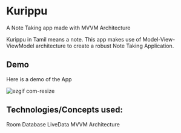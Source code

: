 # Kurippu
A Note Taking app made with MVVM Architecture

Kurippu in Tamil means a note. 
This app makes use of Model-View-ViewModel architecture to create a robust Note Taking Application. 

## Demo
Here is a demo of the App

![ezgif com-resize](https://user-images.githubusercontent.com/74530357/107148066-3b30a300-6977-11eb-99be-bb7d1b577729.gif)


## Technologies/Concepts used:
Room Database
LiveData
MVVM Architecture
